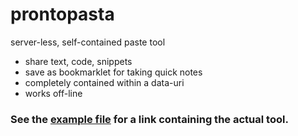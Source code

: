 prontopasta
===========

server-less, self-contained paste tool

* share text, code, snippets
* save as bookmarklet for taking quick notes
* completely contained within a data-uri
* works off-line

### See the [example file](example.html) for a link containing the actual tool.

